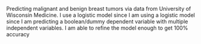 Predicting malignant and benign breast tumors via data from University of Wisconsin Medicine. I use a logistic model since I am using 
a logistic model since I am predicting a boolean/dummy dependent variable with multiple independent variables. I am able to refine the 
model enough to get 100% accuracy 
